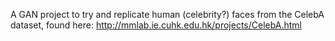 A GAN project to try and replicate human (celebrity?) faces from the CelebA dataset, found here: http://mmlab.ie.cuhk.edu.hk/projects/CelebA.html
